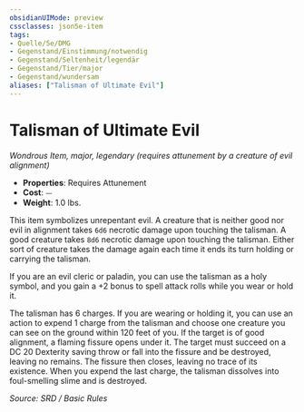 ```yaml
---
obsidianUIMode: preview
cssclasses: json5e-item
tags:
- Quelle/5e/DMG
- Gegenstand/Einstimmung/notwendig
- Gegenstand/Seltenheit/legendär
- Gegenstand/Tier/major
- Gegenstand/wundersam
aliases: ["Talisman of Ultimate Evil"]
---
```

# Talisman of Ultimate Evil
*Wondrous Item, major, legendary (requires attunement by a creature of evil alignment)*  

- **Properties**: Requires Attunement
- **Cost**: ⏤
- **Weight**: 1.0 lbs.

This item symbolizes unrepentant evil. A creature that is neither good nor evil in alignment takes `6d6` necrotic damage upon touching the talisman. A good creature takes `8d6` necrotic damage upon touching the talisman. Either sort of creature takes the damage again each time it ends its turn holding or carrying the talisman.

If you are an evil cleric or paladin, you can use the talisman as a holy symbol, and you gain a +2 bonus to spell attack rolls while you wear or hold it.

The talisman has 6 charges. If you are wearing or holding it, you can use an action to expend 1 charge from the talisman and choose one creature you can see on the ground within 120 feet of you. If the target is of good alignment, a flaming fissure opens under it. The target must succeed on a DC 20 Dexterity saving throw or fall into the fissure and be destroyed, leaving no remains. The fissure then closes, leaving no trace of its existence. When you expend the last charge, the talisman dissolves into foul-smelling slime and is destroyed.

*Source: SRD / Basic Rules*